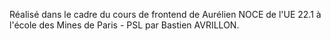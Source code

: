 Réalisé dans le cadre du cours de frontend de Aurélien NOCE de l'UE 22.1 à l'école des Mines de Paris - PSL par Bastien AVRILLON.
